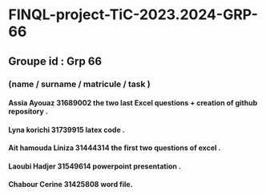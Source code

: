 # FINQL-project-TiC-2023.2024-GRP-66
## Groupe id : Grp 66
### (name  /  surname  / matricule / task )
#### Assia Ayouaz       31689002    the two last Excel questions +  creation of github repository .
#### Lyna korichi       31739915    latex code .
#### Ait hamouda Liniza  31444314    the first two questions of excel .
#### Laoubi Hadjer      31549614    powerpoint presentation .
#### Chabour Cerine     31425808    word file.

